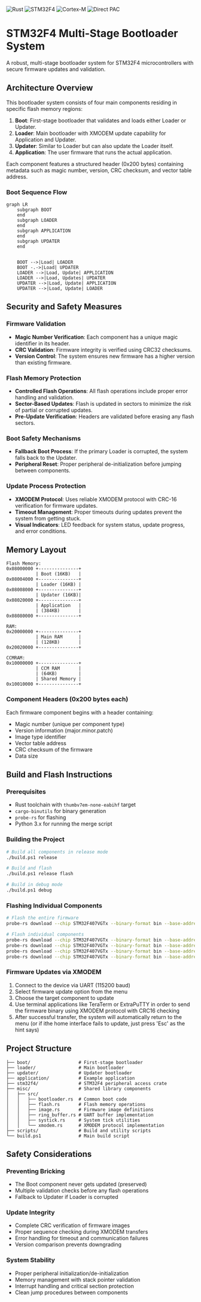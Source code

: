 
![Rust](https://img.shields.io/badge/Language-Rust-critical)
![STM32F4](https://img.shields.io/badge/MCU-STM32F4-blue)
![Cortex-M](https://img.shields.io/badge/Architecture-Cortex--M-blueviolet)
![Direct PAC](https://img.shields.io/badge/Access-stm32f4--pac-green)


# STM32F4 Multi-Stage Bootloader System

A robust, multi-stage bootloader system for STM32F4 microcontrollers with secure firmware updates and validation.

## Architecture Overview

This bootloader system consists of four main components residing in specific flash memory regions:

1. **Boot**: First-stage bootloader that validates and loads either Loader or Updater.
2. **Loader**: Main bootloader with XMODEM update capability for Application and Updater.
3. **Updater**: Similar to Loader but can also update the Loader itself.
4. **Application**: The user firmware that runs the actual application.

Each component features a structured header (0x200 bytes) containing metadata such as magic number, version, CRC checksum, and vector table address.

### Boot Sequence Flow

```mermaid
graph LR
    subgraph BOOT
    end
    subgraph LOADER
    end
    subgraph APPLICATION
    end
    subgraph UPDATER
    end

    
    BOOT -->|Load| LOADER
    BOOT -.->|Load| UPDATER
    LOADER -->|Load, Update| APPLICATION
    LOADER -->|Load, Updates| UPDATER
    UPDATER -->|Load, Update| APPLICATION
    UPDATER -->|Load, Update| LOADER
```

## Security and Safety Measures

### Firmware Validation
- **Magic Number Verification**: Each component has a unique magic identifier in its header.
- **CRC Validation**: Firmware integrity is verified using CRC32 checksums.
- **Version Control**: The system ensures new firmware has a higher version than existing firmware.

### Flash Memory Protection
- **Controlled Flash Operations**: All flash operations include proper error handling and validation.
- **Sector-Based Updates**: Flash is updated in sectors to minimize the risk of partial or corrupted updates.
- **Pre-Update Verification**: Headers are validated before erasing any flash sectors.

### Boot Safety Mechanisms
- **Fallback Boot Process**: If the primary Loader is corrupted, the system falls back to the Updater.
- **Peripheral Reset**: Proper peripheral de-initialization before jumping between components.

### Update Process Protection
- **XMODEM Protocol**: Uses reliable XMODEM protocol with CRC-16 verification for firmware updates.
- **Timeout Management**: Proper timeouts during updates prevent the system from getting stuck.
- **Visual Indicators**: LED feedback for system status, update progress, and error conditions.

## Memory Layout

```
Flash Memory:
0x08000000 +---------------+
           | Boot (16KB)   |
0x08004000 +---------------+
           | Loader (16KB) |
0x08008000 +---------------+
           | Updater (16KB)|
0x08020000 +---------------+
           | Application   |
           | (384KB)       |
0x08080000 +---------------+

RAM:
0x20000000 +---------------+
           | Main RAM      |
           | (128KB)       |
0x20020000 +---------------+

CCMRAM:
0x10000000 +---------------+
           | CCM RAM       |
           | (64KB)        |
           | Shared Memory |
0x10010000 +---------------+
```

### Component Headers (0x200 bytes each)
Each firmware component begins with a header containing:
- Magic number (unique per component type)
- Version information (major.minor.patch)
- Image type identifier
- Vector table address
- CRC checksum of the firmware
- Data size

## Build and Flash Instructions

### Prerequisites
- Rust toolchain with `thumbv7em-none-eabihf` target
- `cargo-binutils` for binary generation
- `probe-rs` for flashing
- Python 3.x for running the merge script

### Building the Project
```bash
# Build all components in release mode
./build.ps1 release

# Build and flash
./build.ps1 release flash

# Build in debug mode
./build.ps1 debug
```

### Flashing Individual Components
```bash
# Flash the entire firmware
probe-rs download --chip STM32F407VGTx --binary-format bin --base-address 0x08000000 merged_firmware.bin

# Flash individual components
probe-rs download --chip STM32F407VGTx --binary-format bin --base-address 0x08000000 boot.bin
probe-rs download --chip STM32F407VGTx --binary-format bin --base-address 0x08004000 loader.bin
probe-rs download --chip STM32F407VGTx --binary-format bin --base-address 0x08008000 updater.bin
probe-rs download --chip STM32F407VGTx --binary-format bin --base-address 0x08020000 application.bin
```

### Firmware Updates via XMODEM
1. Connect to the device via UART (115200 baud)
2. Select firmware update option from the menu
3. Choose the target component to update
4. Use terminal applications like TeraTerm or ExtraPuTTY in order to send the firmware binary using XMODEM protocol with CRC16 checking
5. After successful transfer, the system will automatically return to the menu (or if ithe home interface fails to update, just press 'Esc' as the hint says)

## Project Structure

```
├── boot/                  # First-stage bootloader
├── loader/                # Main bootloader
├── updater/               # Updater bootloader
├── application/           # Example application
├── stm32f4/               # STM32F4 peripheral access crate
├── misc/                  # Shared library components
│   ├── src/
│   │   ├── bootloader.rs  # Common boot code
│   │   ├── flash.rs       # Flash memory operations
│   │   ├── image.rs       # Firmware image definitions
│   │   ├── ring_buffer.rs # UART buffer implementation
│   │   ├── systick.rs     # System tick utilities
│   │   └── xmodem.rs      # XMODEM protocol implementation
├── scripts/               # Build and utility scripts
└── build.ps1              # Main build script
```

## Safety Considerations

### Preventing Bricking
- The Boot component never gets updated (preserved)
- Multiple validation checks before any flash operations
- Fallback to Updater if Loader is corrupted

### Update Integrity
- Complete CRC verification of firmware images
- Proper sequence checking during XMODEM transfers
- Error handling for timeout and communication failures
- Version comparison prevents downgrading

### System Stability
- Proper peripheral initialization/de-initialization
- Memory management with stack pointer validation
- Interrupt handling and critical section protection
- Clean jump procedures between components